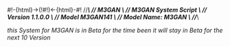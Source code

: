 #!-{html}->(!#!)<-{html}-#!
//***************************************************\\
//                      M3GAN                        \\
//               M3GAN System Script                 \\
//                 Version 1.1.0.0                   \\
//                 Model M3GAN141                    \\
//                 Model Name: M3GAN                 \\
//***************************************************\\


*this System for M3GAN is in Beta for the time been it will stay in Beta for the next 10 Version*
